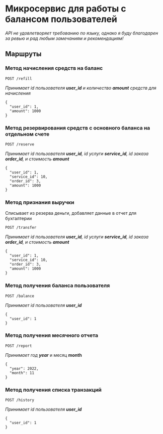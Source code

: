 # Микросервис для работы с балансом пользователей

*API не удовлетворяет требованию по языку, однако я буду благодарен за ревью и рад любым замечаниям и рекомендациям!*

## Маршруты

### Метод начисления средств на баланс

`POST /refill`

*Принимает id пользователя **user_id** и количество **amount** средств для начисления*
```
{
  "user_id": 1,
  "amount": 1000
}
```

### Метод резервирования средств с основного баланса на отдельном счете

`POST /reserve`

*Принимает id пользователя **user_id**, id услуги **service_id**, id заказа **order_id**, и стоимость **amount***
```
{
  "user_id": 1,
  "service_id": 10,
  "order_id": 3,
  "amount": 1000
}
```

### Метод признания выручки

Списывает из резерва деньги, добавляет данные в отчет для бухгалтерии

`POST /transfer`

*Принимает id пользователя **user_id**, id услуги **service_id**, id заказа **order_id**, и стоимость **amount***
```
{
  "user_id": 1,
  "service_id": 10,
  "order_id": 3,
  "amount": 1000
}
```

### Метод получения баланса пользователя

`POST /balance`

*Принимает id пользователя **user_id***
```
{
  "user_id": 1
}
```

### Метод получения месячного отчета

`POST /report`

*Принимает год **year*** и месяц **month**
```
{
  "year": 2022,
  "month": 11
}
```

### Метод получения списка транзакций

`POST /history`

*Принимает id пользователя **user_id***
```
{
  "user_id": 1
}
```
